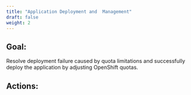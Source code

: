 ```yaml
---
title: "Application Deployment and  Management"
draft: false
weight: 2
---
```


## Goal:
Resolve deployment failure caused by quota limitations and successfully deploy the application by adjusting OpenShift quotas.

## Actions: